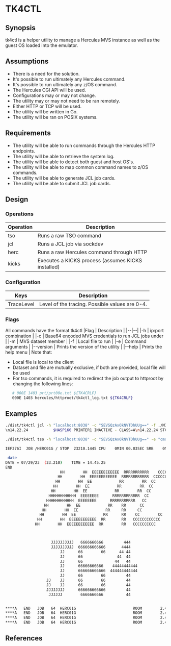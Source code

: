# TK4CTL

## Synopsis
tk4ctl is a helper utility to manage a Hercules MVS instance as well as the guest OS loaded into the emulator.
 
## Assumptions
* There is a need for the solution.
* It's possible to run ultimately any Hercules command.
* It's possible to run ultimately any z/OS command.
* The Hercules CGI API will be used.
* Configurations may or may not change.
* The utility may or may not need to be ran remotely.
* Either HTTP or TCP will be used.
* The utility will be written in Go.
* The utility will be ran on POSIX systems.
 
## Requirements
* The utility will be able to run commands through the Hercules HTTP endpoints.
* The utility will be able to retrieve the system log.
* The utility will be able to detect both guest and host OS's.
* The utility will be able to map common command names to z/OS commands.
* The utility will be able to generate JCL job cards.
* The utility will be able to submit JCL job cards.
 
## Design
### Operations
Operation    | Description                                         |
|--|--|
|tso         | Runs a raw TSO command                              |
|jcl	        | Runs a JCL job via sockdev                          |
|herc        | Runs a raw Hercules command through HTTP            |
|kicks       | Executes a KICKS process (assumes KICKS installed)  |

### Configuration
|Keys              | Description                                         |
|--|--|
|TraceLevel	       | Level of the tracing.  Possible values are 0-4.     |

### Flags
All commands have the format tk4ctl <operation> <flags>
|Flag            | Description                                      |
|--|--|                                                                                                                                                                                                     |-h	         | ip:port combination                                  | 
|-c	         | Base64 encoded MVS credentials to run JCL jobs under |
|-m	         | MVS dataset member                                   |
|-f	         | Local file to run                                    |
|-e	         | Command arguments                                    |
|--version	  | Prints the version of the utility                    |
|--help	     | Prints the help menu                                 |
Note that:
* Local file is local to the client
* Dataset and file are mutually exclusive, if both are provided, local file will be used
* For tso commands, it is required to redirect the job output to httproot by changing the following lines:
```bash
   # 000E 1403 prt/prt00e.txt ${TK4CRLF}
   000E 1403 hercules/httproot/tk4ctl_log.txt ${TK4CRLF}
```

## Examples
```bash
./dist/tk4ctl jcl -h "localhost:8038" -c "SEVSQzAxOkNVTDhUUg==" -f ./MINMAX_COBOL 
\n14.22.24           $HASP160 PRINTER1 INACTIVE - CLASS=A\n14.22.24 STC  334  IRB101I MF/1 REPORT AVAILABLE FOR PRINTING\nHHC01040I 0:000C COMM: client &lt;unknown&gt;, ip 172.17.0.1 connected to device 3505\nHHC01206I 0:000C Card: client &lt;unknown&gt;, ip 172.17.0.1 disconnected from device 3505\n14.32.21 JOB   61  $HASP100 HERC02A  ON READER1     MIN AND MAX\n14.32.21 JOB   61  $HASP373 HERC02A  STARTED - INIT  1 - CLASS A - SYS TK4-\n14.32.21 JOB   61  IEF403I HERC02A - STARTED - TIME=14.32.21\n14.32.22 JOB   61  IEF404I HERC02A - ENDED - TIME=14.32.22\n14.32.22 JOB   61  $HASP395 HERC02A  ENDED\n14.32.22           $HASP309    INIT  1 INACTIVE ******** C=A\n14.37.24 STC  334  $HASP150 MF1      ON PRINTER1       208 LINES\n14.37.24           $HASP160 PRINTER1 INACTIVE - CLASS=A\n14.37.24 STC  334  IRB101I MF/1 REPORT AVAILABLE FOR PRINTING\n14.37.25           $HASP000 OK\nHHC01040I 0:000C COMM: client &lt;unknown&gt;, ip 172.17.0.1 connected to device 3505\nHHC01206I 0:000C Card: client &lt;unknown&gt;, ip 172.17.0.1 disconnected from device 3505\n14.40.00 JOB   62  $HASP100 HERC02A  ON READER1     MIN AND MAX\n14.40.00 JOB   62  $HASP373 HERC02A  STARTED - INIT  1 - CLASS A - SYS TK4-\n14.40.00 JOB   62  IEF403I HERC02A - STARTED - TIME=14.40.00\n14.40.01 JOB   62  IEF404I HERC02A - ENDED - TIME=14.40.01\n14.40.01 JOB   62  $HASP395 HERC02A  ENDED\n14.40.01           $HASP309    INIT  1 INACTIVE ******** C=A\nHHC01040I 0:000C COMM: client &lt;unknown&gt;, ip 172.17.0.1 connected to device 3505\nHHC01206I 0:000C Card: client &lt;unknown&gt;, ip 172.17.0.1 disconnected from device 3505\n14.45.13 JOB   63  $HASP100 HERC02A  ON READER1     MIN AND MAX\n14.45.13 JOB   63  $HASP373 HERC02A  STARTED - INIT  1 - CLASS A - SYS TK4-\n14.45.13 JOB   63  IEF403I HERC02A - STARTED - TIME=14.45.13\n14.45.14 JOB   63  IEF404I HERC02A - ENDED - TIME=14.45.14\n14.45.14 JOB   63  $HASP395 HERC02A  ENDED\n14.45.14           $HASP309    INIT  1 INACTIVE ******** C=A\n

./dist/tk4ctl tso -h "localhost:8038" -c "SEVSQzAxOkNVTDhUUg==" -e "cmd=date"

IEF376I  JOB /HERC01G / STOP  23210.1445 CPU    0MIN 00.03SEC SRB    0MIN 00.00SEC

 date
DATE = 07/29/23  (23.210)    TIME = 14.45.25
END
                        HH        HH  EEEEEEEEEEEE  RRRRRRRRRRR    CCCCCCCCCC     00000000         11        GGGGGGGGGG
                       HH        HH  EEEEEEEEEEEE  RRRRRRRRRRRR  CCCCCCCCCCCC   0000000000       111       GGGGGGGGGGGG
                      HH        HH  EE            RR        RR  CC        CC  00      0000     1111       GG        GG
                     HH        HH  EE            RR        RR  CC            00     00 00       11       GG
                    HH        HH  EE            RR        RR  CC            00    00  00       11       GG
                   HHHHHHHHHHHH  EEEEEEEE      RRRRRRRRRRRR  CC            00   00   00       11       GG
                  HHHHHHHHHHHH  EEEEEEEE      RRRRRRRRRRR   CC            00  00    00       11       GG     GGGGG
                 HH        HH  EE            RR    RR      CC            00 00     00       11       GG     GGGGG
                HH        HH  EE            RR     RR     CC            0000      00       11       GG        GG
               HH        HH  EE            RR      RR    CC        CC  000       00       11       GG        GG
              HH        HH  EEEEEEEEEEEE  RR       RR   CCCCCCCCCCCC   0000000000    1111111111   GGGGGGGGGGGG
             HH        HH  EEEEEEEEEEEE  RR        RR   CCCCCCCCCC     00000000     1111111111    GGGGGGGGGG



                    JJJJJJJJJJ   6666666666         444                                                AAAAAAAAAA
                    JJJJJJJJJJ  666666666666       4444                                               AAAAAAAAAAAA
                        JJ      66        66      44 44                                               AA        AA
                        JJ      66               44  44                                               AA        AA
                        JJ      66              44   44                                               AA        AA
                        JJ      66666666666    44444444444                                            AAAAAAAAAAAA
                        JJ      666666666666  444444444444                                            AAAAAAAAAAAA
                        JJ      66        66         44                                               AA        AA
                  JJ    JJ      66        66         44                                               AA        AA
                  JJ    JJ      66        66         44                                               AA        AA
                  JJJJJJJJ      666666666666         44                                               AA        AA
                   JJJJJJ        6666666666          44                                               AA        AA


****A   END   JOB   64  HERC01G                         ROOM        2.45.25 PM 29 JUL 23  PRINTER1  SYS TK4-  JOB   64   END   A****
****A   END   JOB   64  HERC01G                         ROOM        2.45.25 PM 29 JUL 23  PRINTER1  SYS TK4-  JOB   64   END   A****
****A   END   JOB   64  HERC01G                         ROOM        2.45.25 PM 29 JUL 23  PRINTER1  SYS TK4-  JOB   64   END   A****
****A   END   JOB   64  HERC01G                         ROOM        2.45.25 PM 29 JUL 23  PRINTER1  SYS TK4-  JOB   64   END   A****
```

## References 

